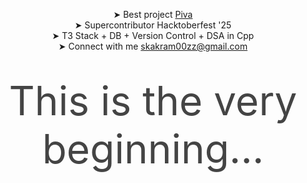 <div style="max-width: 800px; margin: 0 auto; text-align: center;">
  <p>
    ➤ Best project <a href="https://piva.akramcodez.tech" target="_blank" rel="noopener noreferrer">Piva</a><br>
    ➤ Supercontributor Hacktoberfest '25<br>
    ➤ T3 Stack + DB + Version Control + DSA in Cpp<br/>
    ➤ Connect with me <a href="https://mail.google.com/mail/u/0/?fs=1&to=skakram00zz@gmail.com&tf=cm">skakram00zz@gmail.com</a><br>
  </p>
</div>

<p style="font-size: 64px; color: #444; margin: 40px 0; text-align: center;">
 This is the very beginning...
</p>
